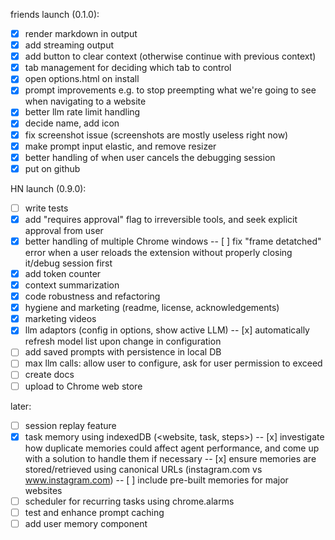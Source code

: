 friends launch (0.1.0):
- [x] render markdown in output
- [x] add streaming output
- [x] add button to clear context (otherwise continue with previous context)
- [x] tab management for deciding which tab to control
- [x] open options.html on install
- [x] prompt improvements e.g. to stop preempting what we're going to see when navigating to a website
- [x] better llm rate limit handling
- [x] decide name, add icon
- [x] fix screenshot issue (screenshots are mostly useless right now)
- [x] make prompt input elastic, and remove resizer
- [x] better handling of when user cancels the debugging session
- [x] put on github

HN launch (0.9.0):
- [ ] write tests 
- [x] add "requires approval" flag to irreversible tools, and seek explicit approval from user
- [x] better handling of multiple Chrome windows
-- [ ] fix "frame detatched" error when a user reloads the extension without properly closing it/debug session first
- [x] add token counter
- [x] context summarization
- [x] code robustness and refactoring
- [x] hygiene and marketing (readme, license, acknowledgements)
- [x] marketing videos
- [x] llm adaptors (config in options, show active LLM)
-- [x] automatically refresh model list upon change in configuration
- [ ] add saved prompts with persistence in local DB
- [ ] max llm calls: allow user to configure, ask for user permission to exceed
- [ ] create docs
- [ ] upload to Chrome web store

later:
- [ ] session replay feature
- [x] task memory using indexedDB (<website, task, steps>) 
-- [x] investigate how duplicate memories could affect agent performance, and come up with a solution to handle them if necessary
-- [x] ensure memories are stored/retrieved using canonical URLs (instagram.com vs www.instagram.com)
-- [ ] include pre-built memories for major websites
- [ ] scheduler for recurring tasks using chrome.alarms
- [ ] test and enhance prompt caching
- [ ] add user memory component
